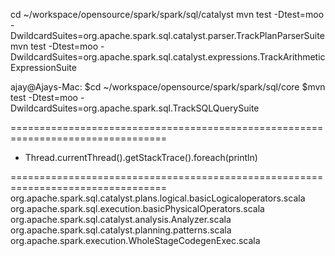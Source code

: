 cd ~/workspace/opensource/spark/spark/sql/catalyst
mvn test -Dtest=moo -DwildcardSuites=org.apache.spark.sql.catalyst.parser.TrackPlanParserSuite
mvn test -Dtest=moo -DwildcardSuites=org.apache.spark.sql.catalyst.expressions.TrackArithmeticExpressionSuite

ajay@Ajays-Mac:
$cd ~/workspace/opensource/spark/spark/sql/core
$mvn test -Dtest=moo -DwildcardSuites=org.apache.spark.sql.TrackSQLQuerySuite


=================================================================================


+ Thread.currentThread().getStackTrace().foreach(println)






=================================================================================
org.apache.spark.sql.catalyst.plans.logical.basicLogicaloperators.scala
org.apache.spark.sql.execution.basicPhysicalOperators.scala
org.apache.spark.sql.catalyst.analysis.Analyzer.scala
org.apache.spark.sql.catalyst.planning.patterns.scala
org.apache.spark.execution.WholeStageCodegenExec.scala


